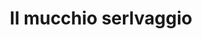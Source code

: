 ---
layout: post
title: Il mucchio serlvaggio
director: Sam Peckinpah
year: 1969
cover: https://images.mubicdn.net/images/film/1944/cache-90770-1546135259/image-w1280.jpg
---